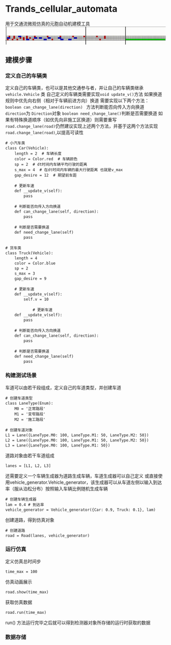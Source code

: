 # Trands_cellular_automata
 用于交通流微观仿真的元胞自动机建模工具
![image](https://github.com/zhangerfa/Trands_cellular_automata/blob/main/helper/%E5%85%83%E8%83%9E%E8%87%AA%E5%8A%A8%E6%9C%BA%E5%B1%95%E7%A4%BA.gif)

## 建模步骤
### 定义自己的车辆类
定义自己的车辆类，也可以是其他交通参与者，并让自己的车辆类继承`vehicle.Vehicle` 类
自己定义的车辆类需要实现`void update_v()`方法
如果换道规则中优先向右侧（相对于车辆前进方向）换道 需要实现以下两个方法：
`boolean can_change_lane(direction) ` 方法判断能否向传入方向换道 `direction`为 `Direction`对象
`boolean need_change_lane()`判断是否需要换道
如果有特殊换道顺序（如优先向非施工区换道）则需要重写`road.change_lane(road)`仍然建议实现上述两个方法，并基于这两个方法实现`road.change_lane(road)`,以提高可读性

    # 小汽车类
    class Car(Vehicle):
        length = 2  # 车辆长度
        color = Color.red  # 车辆颜色
        sp = 2  # dt时间内车辆平均行驶的距离
        s_max = 4  # 在dt时间内车辆的最大行驶距离 也就是v_max
        gap_desire = 12  # 期望前车距

        # 更新车速
        def __update_v(self):
            pass

        # 判断能否向传入方向换道
        def can_change_lane(self, direction):
            pass

        # 判断是否需要换道
        def need_change_lane(self)
            pass
    
    # 货车类
    class Truck(Vehicle):
        length = 4
        color = Color.blue
        sp = 2
        s_max = 3
        gap_desire = 9

        # 更新车速
        def __update_v(self):
            self.v = 10
            
                # 更新车速
        def __update_v(self):
            pass

        # 判断能否向传入方向换道
        def can_change_lane(self, direction):
            pass

        # 判断是否需要换道
        def need_change_lane(self)
            pass

### 构建测试场景
车道可以由若干段组成，定义自己的车道类型，并创建车道
    
    # 创建车道类型
    class LaneType(Enum):
        M0 = '正常路段'
        M1 = '变窄路段'
        M2 = '施工路段'
        
    # 创建车道对象
    L1 = Lane({LaneType.M0: 100, LaneType.M1: 50, LaneType.M2: 50})
    L2 = Lane({LaneType.M0: 100, LaneType.M1: 50, LaneType.M2: 50})
    L3 = Lane({LaneType.M0: 100, LaneType.M1: 50})
    
道路对象由若干车道组成

    lanes = [L1, L2, L3]
还需要定义一个车辆生成器为道路生成车辆，车道生成器可以自己定义 或直接使用vehicle_generator.Vehicle_generator，该生成器可以从车道左侧以输入到达率（服从泊松分布）按照输入车辆比例随机生成车辆
    
    # 创建车辆生成器
    lam = 0.4 # 到达率
    vehicle_generator = Vehicle_generator({Car: 0.9, Truck: 0.1}, lam)
创建道路，得到仿真对象
    
    # 创建道路
    road = Road(lanes, vehicle_generator)
    
### 运行仿真
定义仿真总时间步

    time_max = 100

仿真动画展示
    
    road.show(time_max)
    
获取仿真数据

    road.run(time_max)

run() 方法运行完毕之后就可以得到检测器对象所存储的运行时获取的数据

### 数据存储
